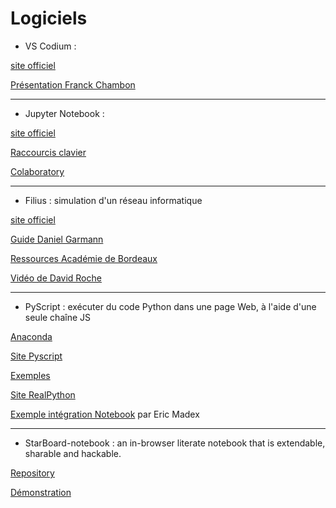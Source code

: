 # Logiciels

- VS Codium :

[site officiel](https://vscodium.com/)

[Présentation Franck Chambon](https://franckchambon.github.io/ClasseVirtuelle/NSI/5-%C3%89diteurs/vscodium.html)

- - - - - -

- Jupyter Notebook :

[site officiel](https://jupyter.org/)

[Raccourcis clavier](https://cheatography.com/weidadeyue/cheat-sheets/jupyter-notebook/)

[Colaboratory](https://colab.research.google.com/notebooks/welcome.ipynb)

- - - - - -

- Filius : simulation d'un réseau informatique
 
[site officiel](https://www.lernsoftware-filius.de/Herunterladen)

[Guide Daniel Garmann](https://www.pearltrees.com/s/file/preview/205382473/Introduction%20Filius.pdf?pearlId=270715447)

[Ressources Académie de Bordeaux](https://ent2d.ac-bordeaux.fr/disciplines/sti-college/2019/09/25/filius-un-logiciel-de-simulation-de-reseau-simple-et-accessible/)

[Vidéo de David Roche](https://www.youtube.com/watch?v=K3GGmiLwB6U)

- - - - - -

- PyScript : exécuter du code Python dans une page Web, à l'aide d'une seule chaîne JS

[Anaconda](https://engineering.anaconda.com/2022/04/welcome-pyscript.html)

[Site Pyscript](https://pyscript.net/)
 
[Exemples](https://pyscript.net/examples/)

[Site RealPython](https://realpython.com/pyscript-python-in-browser/)

[Exemple intégration Notebook](https://ericecmorlaix.github.io/test_MkDocs_PyScript/JupyterLike_REPL/) par Eric Madex

- - - - - -

- StarBoard-notebook : an in-browser literate notebook that is extendable, sharable and hackable.

[Repository](https://github.com/gzuidhof/starboard-notebook)

[Démonstration](https://ericecmorlaix.starboard.host/v1/embed/0.15.3/ca9h7fi23akg00be9jag/nLXJVPD/k)
